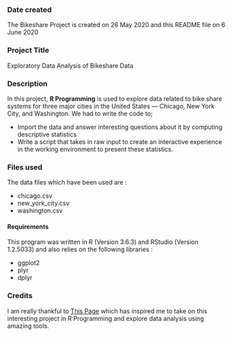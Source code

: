 ### Date created
The Bikeshare Project is created on 26 May 2020 and this README file on 6 June 2020

### Project Title
Exploratory Data Analysis of Bikeshare Data

### Description
In this project, **R Programming** is used to explore data related to bike share  
systems for three major cities in the United States — Chicago, New York City, and Washington. 
We had to write the code to;
* Import the data and answer interesting questions about it by computing descriptive statistics
* Write a script that takes in raw input to create an interactive experience in the working environment to present these statistics.

### Files used
The data files which have been used are : 
* chicago.csv
* new_york_city.csv
* washington.csv

#### Requirements
This program was written in R (Version 3.6.3) and RStudio (Version 1.2.5033) and also relies on the following libraries :
* ggplot2
* plyr
* dplyr

### Credits
I am really thankful to [This Page](https://www.feedspot.com/infiniterss.php?_src=feed_title&followfeedid=4512210&q=site:https%3A%2F%2Fwww.r-bloggers.com%2Ffeed%2F) which has inspired me to take on this interesting project in 
R Programming and explore data analysis using amazing tools. 
